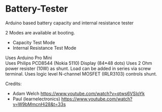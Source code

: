 # Battery-Tester
Arduino based battery capacity and internal resistance tester

2 Modes are available at booting.
   - Capacity Test Mode
   - Internal Resistance Test Mode

Uses Arduino Pro Mini  
Uses Philips PCD8544 (Nokia 5110) Display (84*48 dots)
Uses 2 Ohm power resister (10W) as shunt. Load can be added in series via screw terminal.
Uses logic level N-channel MOSFET (IRLR3103) controls shunt.
 
 Credits:
   - Adam Welch              https://www.youtube.com/watch?v=qtws6VSIoYk
   - Paul (learnelectronics) https://www.youtube.com/watch?v=W9bMmcnHi28&t=33s
